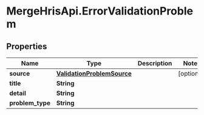 # MergeHrisApi.ErrorValidationProblem

## Properties

Name | Type | Description | Notes
------------ | ------------- | ------------- | -------------
**source** | [**ValidationProblemSource**](ValidationProblemSource.md) |  | [optional] 
**title** | **String** |  | 
**detail** | **String** |  | 
**problem_type** | **String** |  | 


